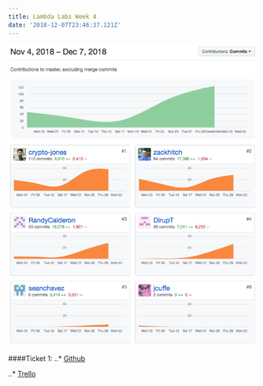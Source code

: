 ```yaml
---
title: Lambda Labs Week 4
date: '2018-12-07T23:46:37.121Z'
---
```


![Contributions](./github_graph.png)

####Ticket 1:
..* [Github](https://github.com/Lambda-School-Labs/ChainPointDocusign/pull/130)

..* [Trello](https://trello.com/c/ZESeLeU4)
